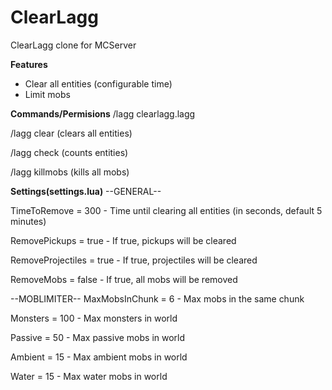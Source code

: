 ClearLagg
=========

ClearLagg clone for MCServer

**Features**
- Clear all entities (configurable time)
- Limit mobs

**Commands/Permisions**
/lagg   clearlagg.lagg

/lagg clear (clears all entities)

/lagg check (counts entities)

/lagg killmobs (kills all mobs)

**Settings(settings.lua)**
--GENERAL--

TimeToRemove = 300       - Time until clearing all entities (in seconds, default 5 minutes)

RemovePickups = true     - If true, pickups will be cleared

RemoveProjectiles = true - If true, projectiles will be cleared

RemoveMobs = false       - If true, all mobs will be removed

--MOBLIMITER--
MaxMobsInChunk = 6       - Max mobs in the same chunk

Monsters = 100           - Max monsters in world

Passive = 50             - Max passive mobs in world

Ambient = 15             - Max ambient mobs in world

Water = 15               - Max water mobs in world

